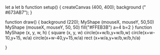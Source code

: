 let a
let b
function setup() {
  createCanvas (400, 400);
    background (" #673AB7");
}

function draw() {
background (220);
MyShape (mouseX, mouseY, 50,50)
MyShape (mouseX, mouseY, 50, 50)
fill("#FFEB3B")
  a=4
  b=2
}
  function MyShape (x, y, w, h) {
  square (x, y, w)
  circle(x+w/b,y+w/b,w)
  circle(x+w-10,y+15, w/a)
  circle(x+w-40,y+15,w/a)
  rect (x+w/a,y+w/b,w/b,h/a)

    
  }
